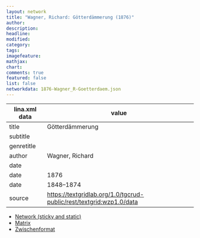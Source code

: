 ```yaml
---
layout: network
title: "Wagner, Richard: Götterdämmerung (1876)"
author:
description:
headline:
modified:
category:
tags:
imagefeature: 
mathjax: 
chart: 
comments: true
featured: false
list: false
networkdata: 1876-Wagner_R-Goetterdaem.json
---
```

lina.xml data  | value
------------- | -------------
title|Götterdämmerung
subtitle|
genretitle|
author|Wagner, Richard
date|
date|1876
date|1848–1874
source|https://textgridlab.org/1.0/tgcrud-public/rest/textgrid:wzp1.0/data


* [Network (sticky and static)](/network319)
* [Matrix](/matrix319)
* [Zwischenformat](/lina319 )
